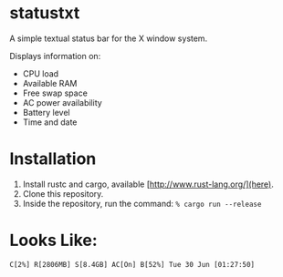 # statustxt
A simple textual status bar for the X window system.

Displays information on:

* CPU load
* Available RAM
* Free swap space
* AC power availability
* Battery level
* Time and date

# Installation

1. Install rustc and cargo, available
   [http://www.rust-lang.org/](here).
2. Clone this repository.
3. Inside the repository, run the command:
   `% cargo run --release`

# Looks Like:
`C[2%] R[2806MB] S[8.4GB] AC[On] B[52%] Tue 30 Jun [01:27:50]`
